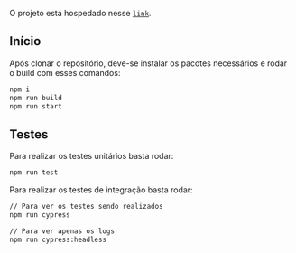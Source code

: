 O projeto está hospedado nesse [`link`](https://github-dev-search-2.vercel.app/).

## Início

Após clonar o repositório, deve-se instalar os pacotes necessários e rodar o build com esses comandos:

```bash
npm i
npm run build
npm run start
```

## Testes

Para realizar os testes unitários basta rodar:

```bash
npm run test
```

Para realizar os testes de integração basta rodar:

```bash
// Para ver os testes sendo realizados
npm run cypress

// Para ver apenas os logs
npm run cypress:headless
```
